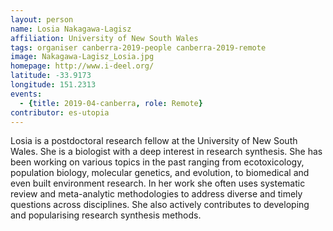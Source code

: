 ```yaml
---
layout: person
name: Losia Nakagawa-Lagisz
affiliation: University of New South Wales
tags: organiser canberra-2019-people canberra-2019-remote
image: Nakagawa-Lagisz_Losia.jpg
homepage: http://www.i-deel.org/
latitude: -33.9173
longitude: 151.2313
events:
  - {title: 2019-04-canberra, role: Remote}
contributor: es-utopia
---
```

Losia is a postdoctoral research fellow at the University of New South Wales. She is a biologist with a deep interest in research synthesis. She has been working on various topics in the past ranging from ecotoxicology, population biology, molecular genetics, and evolution, to biomedical and even built environment research. In her work she often uses systematic review and meta-analytic methodologies to address diverse and timely questions across disciplines. She also actively contributes to developing and popularising research synthesis methods. 